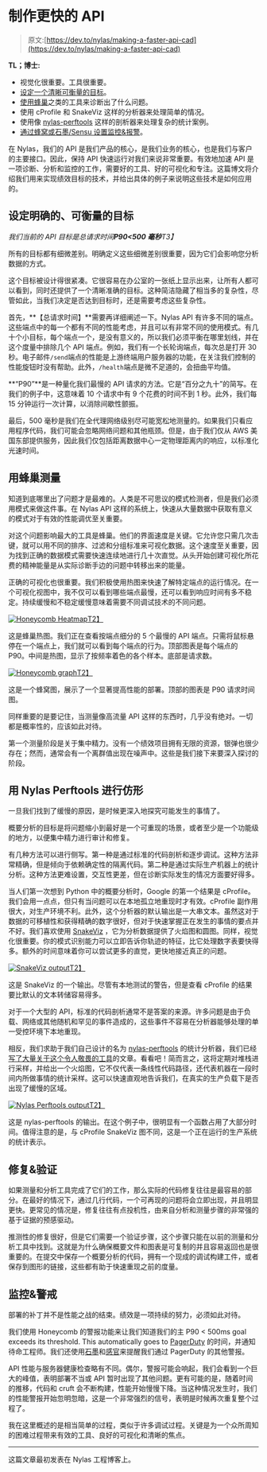 # 制作更快的 API

> 原文:[https://dev.to/nylas/making-a-faster-api-cad](https://dev.to/nylas/making-a-faster-api-cad)

**TL；博士:**

*   视觉化很重要。工具很重要。
*   [设定一个清晰可衡量的目标](#goal)。
*   [使用蜂巢](#honeycomb)之类的工具来诊断出了什么问题。
*   使用 cProfile 和 SnakeViz 这样的分析器来处理简单的情况。
*   使用像 [nylas-perftools](https://github.com/nylas/nylas-perftools) 这样的剖析器来处理复杂的统计案例。
*   [通过蜂窝或石墨/Sensu 设置监控&报警](#monitoring)。

在 Nylas，我们的 API 是我们产品的核心，是我们业务的核心，也是我们与客户的主要接口。因此，保持 API 快速运行对我们来说非常重要。有效地加速 API 是一项诊断、分析和监控的工作，需要好的工具、好的可视化和专注。这篇博文将介绍我们用来实现绩效目标的技术，并给出具体的例子来说明这些技术是如何应用的。

## 设定明确的、可衡量的目标

*我们当前的 API 目标是总请求时间**P90<500 毫秒**T3】*

所有的目标都有细微差别。明确定义这些细微差别很重要，因为它们会影响您分析数据的方式。

这个目标被设计得很紧凑。它很容易在办公室的一张纸上显示出来，让所有人都可以看到，同时还提供了一个清晰准确的目标。这种简洁隐藏了相当多的复杂性，尽管如此，当我们决定是否达到目标时，还是需要考虑这些复杂性。

首先，**【总请求时间】**需要再详细阐述一下。Nylas API 有许多不同的端点。这些端点中的每一个都有不同的性能考虑，并且可以有非常不同的使用模式。有几十个小目标，每个端点一个，是没有意义的，所以我们必须平衡在哪里划线，并在这个度量中排除几个 API 端点。例如，我们有一个长轮询端点，每次总是打开 30 秒。电子邮件`/send`端点的性能是上游终端用户服务器的功能，在关注我们控制的性能旋钮时没有帮助。此外，`/health`端点是微不足道的，会扭曲平均值。

**“P90”**是一种量化我们最慢的 API 请求的方法。它是“百分之九十”的简写。在我们的例子中，这意味着 10 个请求中有 9 个花费的时间不到 1 秒。此外，我们每 15 分钟运行一次计算，以消除间歇性颤振。

最后，500 毫秒是我们在全代理网络级别尽可能宽松地测量的。如果我们只看应用程序代码，我们可能会忽略网络问题和其他瓶颈。但是，由于我们仅从 AWS 美国东部提供服务，因此我们仅包括距离数据中心一定物理距离内的响应，以标准化光速时间。

## 用蜂巢测量

知道到底哪里出了问题才是最难的。人类是不可思议的模式检测者，但是我们必须用模式来做这件事。在 Nylas API 这样的系统上，快速从大量数据中获取有意义的模式对于有效的性能调优至关重要。

对这个问题影响最大的工具是蜂巢。他们的界面速度是关键。它允许您只需几次击键，就可以用不同的排序、过滤和分组标准来可视化数据。这个速度至关重要，因为找到正确的数据模式需要快速连续地进行几十次直觉。从头开始创建可视化所花费的精神能量是从实际诊断手边的问题中转移出来的能量。

正确的可视化也很重要。我们积极使用热图来快速了解特定端点的运行情况。在一个可视化视图中，我不仅可以看到哪些端点最慢，还可以看到响应时间有多不稳定。持续缓慢和不稳定缓慢意味着需要不同调试技术的不同问题。

[![Honeycomb Heatmap](img/e1aa2d21bd035386d0a96d46a9b65697.png)T2】](https://res.cloudinary.com/practicaldev/image/fetch/s--61MFAz3G--/c_limit%2Cf_auto%2Cfl_progressive%2Cq_66%2Cw_880/https://www.nylas.com/hs-fs/hubfs/blog%2520images/Making%2520a%2520Faster%2520API/honeycomb-gif.gif)

这是蜂巢热图。我们正在查看按端点细分的 5 个最慢的 API 端点。只需将鼠标悬停在一个端点上，我们就可以看到每个端点的行为。顶部图表是每个端点的 P90。中间是热图，显示了按频率着色的各个样本。底部是请求数。

[![Honeycomb graph](img/8ec431272d0717f8d07a144724824103.png)T2】](https://res.cloudinary.com/practicaldev/image/fetch/s--pqKP66mz--/c_limit%2Cf_auto%2Cfl_progressive%2Cq_auto%2Cw_880/https://www.nylas.com/hs-fs/hubfs/blog%2520images/Making%2520a%2520Faster%2520API/honeycomb-graph.png)

这是一个蜂窝图，展示了一个显著提高性能的部署。顶部的图表是 P90 请求时间图。

同样重要的是要记住，当测量像高流量 API 这样的东西时，几乎没有绝对。一切都是概率性的，应该如此对待。

第一个测量阶段是关于集中精力。没有一个绩效项目拥有无限的资源，银弹也很少存在；然而，通常会有一个离群值出现在噪声中。这些是我们接下来要深入探讨的阶段。

## 用 Nylas Perftools 进行仿形

一旦我们找到了缓慢的原因，是时候更深入地探究可能发生的事情了。

概要分析的目标是将问题缩小到最好是一个可重现的场景，或者至少是一个功能级的地方，以便集中精力进行审计和修复。

有几种方法可以进行侧写。第一种是通过标准的代码剖析和逐步调试。这种方法非常精确，但是倾向于依赖确定性的隔离代码。第二种是通过实际生产机器上的统计分析。这种方法更难设置，交互性更差，但在诊断实际发生的情况方面要好得多。

当人们第一次想到 Python 中的概要分析时，Google 的第一个结果是 cProfile。我们会用一点点，但只有当问题可以在本地孤立地重现时才有效。cProfile 副作用很大，对生产环境不利。此外，这个分析器的默认输出是一大串文本。虽然这对于数据的可移植性和获得精确的数字很好，但对于快速掌握正在发生的事情的要点并不好。我们喜欢使用 [SnakeViz](https://jiffyclub.github.io/snakeviz/) ，它为分析数据提供了火焰图和圆图。同样，视觉化很重要。你的模式识别能力可以立即告诉你轨迹的特征，比它处理数字表要快得多。额外的时间意味着你可以尝试更多的直觉，更快地接近真正的问题。

[![SnakeViz output](img/29f7257626607c8a4fdda4922dee18a7.png)T2】](https://res.cloudinary.com/practicaldev/image/fetch/s--6fmRt8cA--/c_limit%2Cf_auto%2Cfl_progressive%2Cq_auto%2Cw_880/https://www.nylas.com/hs-fs/hubfs/blog%2520images/Making%2520a%2520Faster%2520API/snake-viz.png)

这是 SnakeViz 的一个输出。尽管有本地测试的警告，但是查看 cProfile 的结果要比默认的文本转储容易得多。

对于一个大型的 API，标准的代码剖析通常不是答案的来源。许多问题是由于负载、网络或其他随机和罕见的事件造成的，这些事件不容易在分析器能够处理的单一受控环境下本地重现。

相反，我们求助于我们自己设计的名为 [nylas-perftools](https://github.com/nylas/nylas-perftools) 的统计分析器，我们已经[写了大量关于这个令人敬畏的工具](https://www.nylas.com/blog/performance)的文章。看看吧！简而言之，这将定期对堆栈进行采样，并给出一个火焰图，它不仅代表一条线性代码路径，还代表机器在一段时间内所做事情的统计采样。这可以快速直观地告诉我们，在真实的生产负载下是否出现了缓慢的区域。

[![Nylas Perftools output](img/86ee4634a367d74bb3bf970228cc1b43.png)T2】](https://res.cloudinary.com/practicaldev/image/fetch/s--P4js92Ze--/c_limit%2Cf_auto%2Cfl_progressive%2Cq_auto%2Cw_880/https://www.nylas.com/hs-fs/hubfs/blog%2520images/Making%2520a%2520Faster%2520API/flame-graph.png)

这是 nylas-perftools 的输出。在这个例子中，很明显有一个函数占用了大部分时间。值得注意的是，与 cProfile SnakeViz 图不同，这是一个正在运行的生产系统的统计表示。

## 修复&验证

如果测量和分析工具完成了它们的工作，那么实际的代码修复往往是最容易的部分。在最好的情况下，通过几行代码，一个可再现的问题将会立即出现，并且明显更快。更常见的情况是，修复往往有点投机性，由来自分析和测量步骤的非常强的基于证据的预感驱动。

推测性的修复很好，但是它们需要一个验证步骤，这个步骤只能在以前的测量和分析工具中找到。这就是为什么确保概要文件和图表是可复制的并且容易返回也是很重要的。在提交中保存一个概要分析的代码，拥有一个现成的调试构建工件，或者保存到图形的链接，这些都有助于快速重现之前的度量。

## 监控&警戒

部署的补丁并不是性能之战的结束。绩效是一项持续的努力，必须如此对待。

我们使用 Honeycomb 的警报功能来让我们知道我们的主 P90 < 500ms goal exceeds its threshold. This automatically goes to [PagerDuty](https://www.pagerduty.com/) 的时间，并通知待命工程师。我们还使用[石墨](https://graphiteapp.org/)和[感官](https://sensuapp.org/)来提醒我们通过 PagerDuty 的其他警报。

API 性能与服务器健康检查略有不同。偶尔，警报可能会响起，我们会看到一个巨大的峰值，表明部署不当或 API 暂时出现了其他问题。更有可能的是，随着时间的推移，代码和 cruft 会不断构建，性能开始慢慢下降。当这种情况发生时，我们的性能警报开始忽明忽暗，这是一个非常强烈的信号，表明是时候再次重复整个过程了。

我在这里概述的是相当简单的过程，类似于许多调试过程。关键是为一个众所周知的困难过程带来有效的工具、良好的可视化和清晰的焦点。

* * *

这篇文章最初发表在 Nylas 工程博客上。
